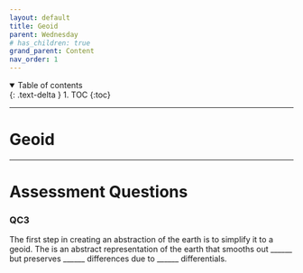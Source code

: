 ```yaml
---
layout: default
title: Geoid
parent: Wednesday
# has_children: true
grand_parent: Content
nav_order: 1
---
```


<details open markdown="block">
  <summary>
    Table of contents
  </summary>
  {: .text-delta }
1. TOC
{:toc}
</details>

---

# Geoid



---

# Assessment Questions

### QC3

The first step in creating an abstraction of the earth is to simplify it to a geoid.  The is an abstract representation of the earth that smooths out ______ but preserves ______ differences due to ______ differentials.
